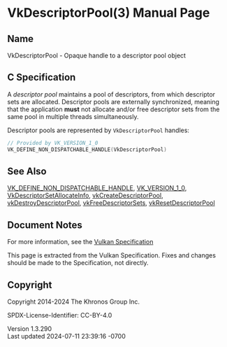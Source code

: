 # VkDescriptorPool(3) Manual Page

## Name

VkDescriptorPool - Opaque handle to a descriptor pool object



## <a href="#_c_specification" class="anchor"></a>C Specification

A *descriptor pool* maintains a pool of descriptors, from which
descriptor sets are allocated. Descriptor pools are externally
synchronized, meaning that the application **must** not allocate and/or
free descriptor sets from the same pool in multiple threads
simultaneously.

Descriptor pools are represented by `VkDescriptorPool` handles:

``` c
// Provided by VK_VERSION_1_0
VK_DEFINE_NON_DISPATCHABLE_HANDLE(VkDescriptorPool)
```

## <a href="#_see_also" class="anchor"></a>See Also

[VK_DEFINE_NON_DISPATCHABLE_HANDLE](https://registry.khronos.org/vulkan/specs/1.3-extensions/man/html/VK_DEFINE_NON_DISPATCHABLE_HANDLE.html),
[VK_VERSION_1_0](https://registry.khronos.org/vulkan/specs/1.3-extensions/man/html/VK_VERSION_1_0.html),
[VkDescriptorSetAllocateInfo](https://registry.khronos.org/vulkan/specs/1.3-extensions/man/html/VkDescriptorSetAllocateInfo.html),
[vkCreateDescriptorPool](https://registry.khronos.org/vulkan/specs/1.3-extensions/man/html/vkCreateDescriptorPool.html),
[vkDestroyDescriptorPool](https://registry.khronos.org/vulkan/specs/1.3-extensions/man/html/vkDestroyDescriptorPool.html),
[vkFreeDescriptorSets](https://registry.khronos.org/vulkan/specs/1.3-extensions/man/html/vkFreeDescriptorSets.html),
[vkResetDescriptorPool](https://registry.khronos.org/vulkan/specs/1.3-extensions/man/html/vkResetDescriptorPool.html)

## <a href="#_document_notes" class="anchor"></a>Document Notes

For more information, see the <a
href="https://registry.khronos.org/vulkan/specs/1.3-extensions/html/vkspec.html#VkDescriptorPool"
target="_blank" rel="noopener">Vulkan Specification</a>

This page is extracted from the Vulkan Specification. Fixes and changes
should be made to the Specification, not directly.

## <a href="#_copyright" class="anchor"></a>Copyright

Copyright 2014-2024 The Khronos Group Inc.

SPDX-License-Identifier: CC-BY-4.0

Version 1.3.290  
Last updated 2024-07-11 23:39:16 -0700
